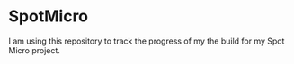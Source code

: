 # SpotMicro

I am using this repository to track the progress of my the build for my Spot Micro project.
